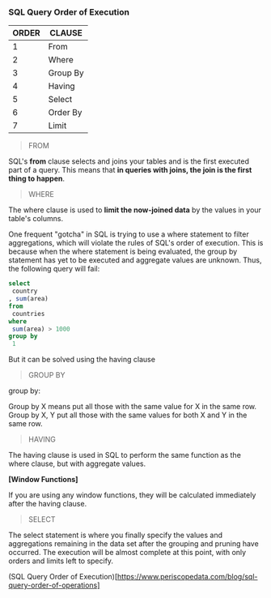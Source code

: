 ### SQL Query Order of Execution  


ORDER | CLAUSE
------------ | -------------
1 | From
2 | Where
3 | Group By
4 | Having
5 | Select
6 | Order By
7 | Limit  



> FROM  

SQL's __from__ clause selects and joins your tables and is the first executed part of a query. 
This means that __in queries with joins, the join is the first thing to happen__.   

> WHERE  

The where clause is used to __limit the now-joined data__ by the values in your table's columns.  

One frequent "gotcha" in SQL is trying to use a where statement to filter aggregations, which will violate the rules of SQL's order of execution. This is because when the where statement is being evaluated, the group by statement has yet to be executed and aggregate values are unknown. Thus, the following query will fail:

```sql
select
 country
, sum(area)
from
 countries
where
 sum(area) > 1000
group by
 1
```  

But it can be solved using the having clause  

> GROUP BY  

group by:

Group by X means put all those with the same value for X in the same row.
Group by X, Y put all those with the same values for both X and Y in the same row.  

> HAVING  

The having clause is used in SQL to perform the same function as the where clause, but with aggregate values.  

__[Window Functions]__  

If you are using any window functions, they will be calculated immediately after the having clause.   

> SELECT  

The select statement is where you finally specify the values and aggregations remaining in the data set after the grouping and pruning have occurred. The execution will be almost complete at this point, with only orders and limits left to specify.  


(SQL Query Order of Execution)[https://www.periscopedata.com/blog/sql-query-order-of-operations]

